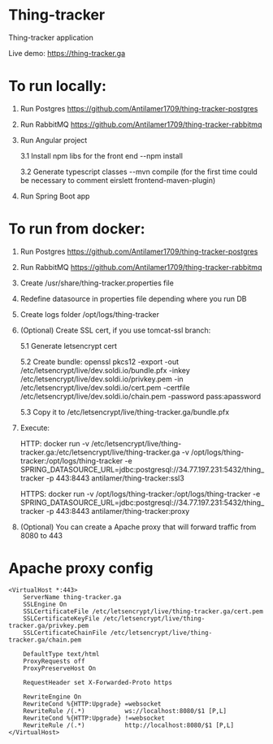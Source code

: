 # Thing-tracker
Thing-tracker application

Live demo: https://thing-tracker.ga

# To run locally: 
1) Run Postgres https://github.com/Antilamer1709/thing-tracker-postgres
2) Run RabbitMQ https://github.com/Antilamer1709/thing-tracker-rabbitmq
3) Run Angular project

    3.1 Install npm libs for the front end --npm install
    
    3.2 Generate typescript classes --mvn compile (for the first time could be necessary to comment eirslett frontend-maven-plugin)
    
4) Run Spring Boot app


# To run from docker:
1) Run Postgres https://github.com/Antilamer1709/thing-tracker-postgres
2) Run RabbitMQ https://github.com/Antilamer1709/thing-tracker-rabbitmq
3) Create /usr/share/thing-tracker.properties file
4) Redefine datasource in properties file depending where you run DB
5) Create logs folder /opt/logs/thing-tracker
6) (Optional) Create SSL cert, if you use tomcat-ssl branch:

    5.1 Generate letsencrypt cert
    
    5.2 Create bundle: openssl pkcs12 -export -out /etc/letsencrypt/live/dev.soldi.io/bundle.pfx -inkey /etc/letsencrypt/live/dev.soldi.io/privkey.pem -in /etc/letsencrypt/live/dev.soldi.io/cert.pem -certfile /etc/letsencrypt/live/dev.soldi.io/chain.pem -password pass:apassword
    
    5.3 Copy it to  /etc/letsencrypt/live/thing-tracker.ga/bundle.pfx
    
7) Execute: 

    HTTP: docker run -v /etc/letsencrypt/live/thing-tracker.ga:/etc/letsencrypt/live/thing-tracker.ga -v /opt/logs/thing-tracker:/opt/logs/thing-tracker -e SPRING_DATASOURCE_URL=jdbc:postgresql://34.77.197.231:5432/thing_tracker -p 443:8443 antilamer/thing-tracker:ssl3
    
    HTTPS: docker run -v /opt/logs/thing-tracker:/opt/logs/thing-tracker -e SPRING_DATASOURCE_URL=jdbc:postgresql://34.77.197.231:5432/thing_tracker -p 443:8443 antilamer/thing-tracker:proxy
    
8) (Optional) You can create a Apache proxy that will forward traffic from 8080 to 443


# Apache proxy config


```
<VirtualHost *:443>
    ServerName thing-tracker.ga
    SSLEngine On
    SSLCertificateFile /etc/letsencrypt/live/thing-tracker.ga/cert.pem
    SSLCertificateKeyFile /etc/letsencrypt/live/thing-tracker.ga/privkey.pem
    SSLCertificateChainFile /etc/letsencrypt/live/thing-tracker.ga/chain.pem

    DefaultType text/html
    ProxyRequests off
    ProxyPreserveHost On

    RequestHeader set X-Forwarded-Proto https

    RewriteEngine On
    RewriteCond %{HTTP:Upgrade} =websocket
    RewriteRule /(.*)           ws://localhost:8080/$1 [P,L]
    RewriteCond %{HTTP:Upgrade} !=websocket
    RewriteRule /(.*)           http://localhost:8080/$1 [P,L]
</VirtualHost>
```
